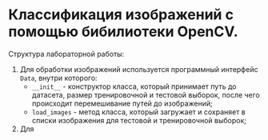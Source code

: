 # Классификация изображений с помощью бибилиотеки OpenCV.

Структура лабораторной работы:
1. Для обработки изображений используется программный интерфейс `Data`, внутри которого:
    * `__init__` - конструктор класса, который принимает путь до датасета, размер тренировочной и тестовой выборок,
    после чего происходит перемешивание путей до изображений;
    * `load_images` - метод класса, который загружает и сохраняет в списки изображения для тестовой и тренировочной
    выборок;
2. Для 

